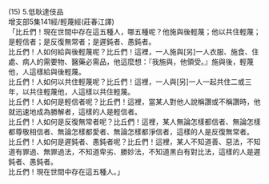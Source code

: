(15) 5.低耿達伎品  
增支部5集141經/輕蔑經(莊春江譯)  
「比丘們！現在世間中存在這五種人，哪五種呢？他施與後輕蔑；他以共住輕蔑；是輕信者；是反復無常者；是遲鈍者、愚鈍者。  
比丘們！人如何給與後輕蔑呢？比丘們！這裡，一人施與[另]一人衣服、施食、住處、病人的需要物、醫藥必需品，他這麼想：『我施與，他領受。』施與後，輕蔑他，人這樣給與後輕蔑。  
比丘們！人如何以共住輕蔑呢？比丘們！這裡，一人與[另]一人一起共住二或三年，以共住輕蔑他，人這樣以共住輕蔑。  
比丘們！人如何是輕信者呢？比丘們！這裡，當某人對他人說稱讚或不稱讚時，他就迅速地成為勝解者，這樣的人是輕信者。  
比丘們！人如何是反復無常者呢？比丘們！這裡，某人無論怎樣都信者、無論怎樣都尊敬相信者、無論怎樣都愛者、無論怎樣都淨信者，這樣的人是反復無常者。  
比丘們！人如何是遲鈍者、愚鈍者呢？比丘們！這裡，某人不知道善、惡法，不知道有罪過、無罪過法，不知道卑劣、勝妙法，不知道黑白有對比法，這樣的人是遲鈍者、愚鈍者。  
比丘們！現在世間中存在這五種人。」  
  
  
